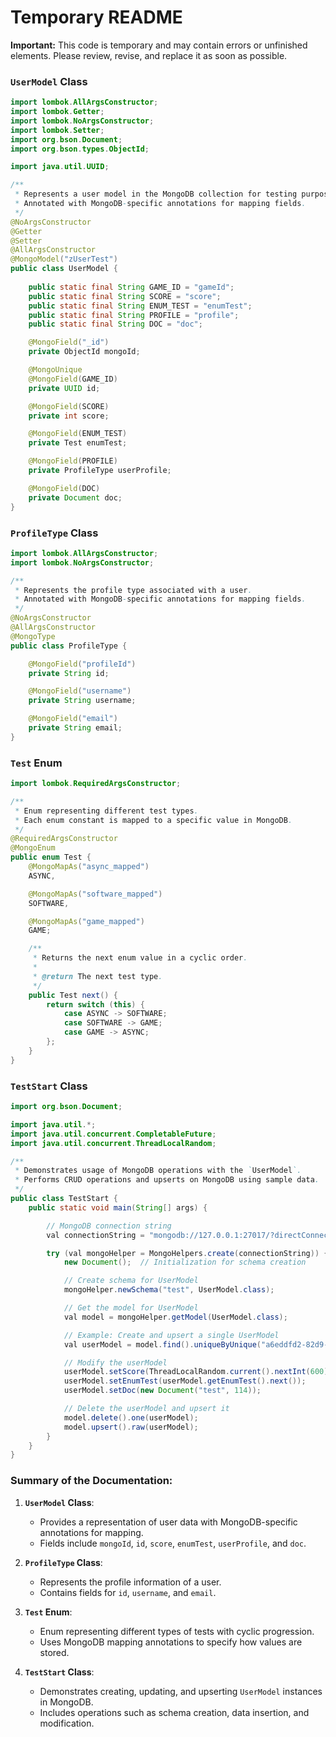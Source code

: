 # Temporary README

**Important:** This code is temporary and may contain errors or unfinished elements. Please review, revise, and replace it as soon as possible.

### `UserModel` Class

```java
import lombok.AllArgsConstructor;
import lombok.Getter;
import lombok.NoArgsConstructor;
import lombok.Setter;
import org.bson.Document;
import org.bson.types.ObjectId;

import java.util.UUID;

/**
 * Represents a user model in the MongoDB collection for testing purposes.
 * Annotated with MongoDB-specific annotations for mapping fields.
 */
@NoArgsConstructor
@Getter
@Setter
@AllArgsConstructor
@MongoModel("zUserTest")
public class UserModel {
    
    public static final String GAME_ID = "gameId";
    public static final String SCORE = "score";
    public static final String ENUM_TEST = "enumTest";
    public static final String PROFILE = "profile";
    public static final String DOC = "doc";

    @MongoField("_id")
    private ObjectId mongoId;

    @MongoUnique
    @MongoField(GAME_ID)
    private UUID id;

    @MongoField(SCORE)
    private int score;

    @MongoField(ENUM_TEST)
    private Test enumTest;

    @MongoField(PROFILE)
    private ProfileType userProfile;

    @MongoField(DOC)
    private Document doc;
}
```

### `ProfileType` Class

```java
import lombok.AllArgsConstructor;
import lombok.NoArgsConstructor;

/**
 * Represents the profile type associated with a user.
 * Annotated with MongoDB-specific annotations for mapping fields.
 */
@NoArgsConstructor
@AllArgsConstructor
@MongoType
public class ProfileType {

    @MongoField("profileId")
    private String id;

    @MongoField("username")
    private String username;

    @MongoField("email")
    private String email;
}
```

### `Test` Enum

```java
import lombok.RequiredArgsConstructor;

/**
 * Enum representing different test types.
 * Each enum constant is mapped to a specific value in MongoDB.
 */
@RequiredArgsConstructor
@MongoEnum
public enum Test {
    @MongoMapAs("async_mapped")
    ASYNC,

    @MongoMapAs("software_mapped")
    SOFTWARE,

    @MongoMapAs("game_mapped")
    GAME;

    /**
     * Returns the next enum value in a cyclic order.
     *
     * @return The next test type.
     */
    public Test next() {
        return switch (this) {
            case ASYNC -> SOFTWARE;
            case SOFTWARE -> GAME;
            case GAME -> ASYNC;
        };
    }
}
```

### `TestStart` Class

```java
import org.bson.Document;

import java.util.*;
import java.util.concurrent.CompletableFuture;
import java.util.concurrent.ThreadLocalRandom;

/**
 * Demonstrates usage of MongoDB operations with the `UserModel`.
 * Performs CRUD operations and upserts on MongoDB using sample data.
 */
public class TestStart {
    public static void main(String[] args) {

        // MongoDB connection string
        val connectionString = "mongodb://127.0.0.1:27017/?directConnection=true&serverSelectionTimeoutMS=2000&appName=mongosh+2.2.14&replicaSet=rs0";

        try (val mongoHelper = MongoHelpers.create(connectionString)) {
            new Document();  // Initialization for schema creation

            // Create schema for UserModel
            mongoHelper.newSchema("test", UserModel.class);

            // Get the model for UserModel
            val model = mongoHelper.getModel(UserModel.class);

            // Example: Create and upsert a single UserModel
            val userModel = model.find().uniqueByUnique("a6eddfd2-82d9-4901-8d4e-62cc1a73aa34");

            // Modify the userModel
            userModel.setScore(ThreadLocalRandom.current().nextInt(600));
            userModel.setEnumTest(userModel.getEnumTest().next());
            userModel.setDoc(new Document("test", 114));

            // Delete the userModel and upsert it
            model.delete().one(userModel);
            model.upsert().raw(userModel);
        }
    }
}
```

### Summary of the Documentation:

1. **`UserModel` Class**:
    - Provides a representation of user data with MongoDB-specific annotations for mapping.
    - Fields include `mongoId`, `id`, `score`, `enumTest`, `userProfile`, and `doc`.

2. **`ProfileType` Class**:
    - Represents the profile information of a user.
    - Contains fields for `id`, `username`, and `email`.

3. **`Test` Enum**:
    - Enum representing different types of tests with cyclic progression.
    - Uses MongoDB mapping annotations to specify how values are stored.

4. **`TestStart` Class**:
    - Demonstrates creating, updating, and upserting `UserModel` instances in MongoDB.
    - Includes operations such as schema creation, data insertion, and modification.